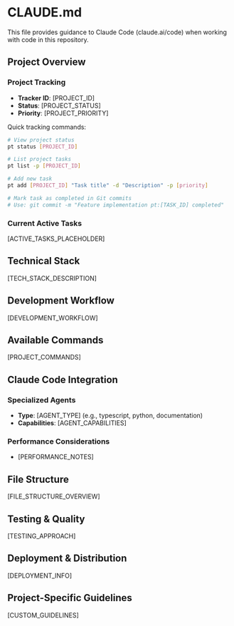 # CLAUDE.md

This file provides guidance to Claude Code (claude.ai/code) when working with code in this repository.

## Project Overview

### Project Tracking
- **Tracker ID**: [PROJECT_ID]
- **Status**: [PROJECT_STATUS]
- **Priority**: [PROJECT_PRIORITY]

Quick tracking commands:
```bash
# View project status
pt status [PROJECT_ID]

# List project tasks
pt list -p [PROJECT_ID]

# Add new task
pt add [PROJECT_ID] "Task title" -d "Description" -p [priority]

# Mark task as completed in Git commits
# Use: git commit -m "Feature implementation pt:[TASK_ID] completed"
```

### Current Active Tasks
<!-- This section is auto-updated by project tracker -->
[ACTIVE_TASKS_PLACEHOLDER]

## Technical Stack

[TECH_STACK_DESCRIPTION]

## Development Workflow

[DEVELOPMENT_WORKFLOW]

## Available Commands

[PROJECT_COMMANDS]

## Claude Code Integration

### Specialized Agents
- **Type**: [AGENT_TYPE] (e.g., typescript, python, documentation)
- **Capabilities**: [AGENT_CAPABILITIES]

### Performance Considerations
- [PERFORMANCE_NOTES]

## File Structure

[FILE_STRUCTURE_OVERVIEW]

## Testing & Quality

[TESTING_APPROACH]

## Deployment & Distribution

[DEPLOYMENT_INFO]

## Project-Specific Guidelines

[CUSTOM_GUIDELINES]